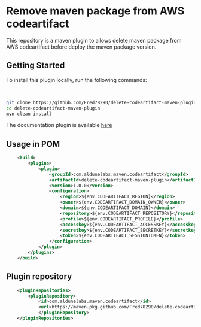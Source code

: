 # Remove maven package from AWS codeartifact

This repository is a maven plugin to allows delete maven package from AWS codeartifact before deploy the maven package version.

## Getting Started

To install this plugin locally, run the following commands:

<br>

```bash
git clone https://github.com/Fred78290/delete-codeartifact-maven-plugin.git
cd delete-codeartifact-maven-plugin
mvn clean install
```

The documentation plugin is available [here](https://fred78290.github.io/delete-codeartifact-maven-plugin/)

## Usage in POM

```xml
    <build>
        <plugins>
            <plugin>
                <groupId>com.aldunelabs.maven.codeartifact</groupId>
                <artifactId>delete-codeartifact-maven-plugin</artifactId>
                <version>1.0.0</version>
                <configuration>
                    <region>${env.CODEARTIFACT_REGION}</region>
                    <owner>${env.CODEARTIFACT_DOMAIN_OWNER}</owner>
                    <domain>${env.CODEARTIFACT_DOMAIN}</domain>
                    <repository>${env.CODEARTIFACT_REPOSITORY}</repository>
                    <profile>${env.CODEARTIFACT_PROFILE}</profile>
                    <accesskey>${env.CODEARTIFACT_ACCESSKEY}</accesskey>
                    <secretkey>${env.CODEARTIFACT_SECRETKEY}</secretkey>
                    <token>${env.CODEARTIFACT_SESSIONTOKEN}</token>
                </configuration>
            </plugin>
        </plugins>
    </build>
```

## Plugin repository

```xml
    <pluginRepositories>
        <pluginRepository>
            <id>com.aldunelabs.maven.codeartifact</id>
            <url>https://maven.pkg.github.com/Fred78290/delete-codeartifact-maven-plugin</url>
            </pluginRepository>
    </pluginRepositories>
```

